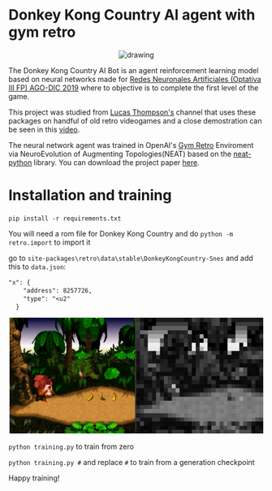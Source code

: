 # Donkey Kong Country AI agent with gym retro

<p align="center"><img src="https://raw.githubusercontent.com/og-brandon/dkc-ai-bot/master/donkeykong.webp" alt="drawing" width="350"/></p>

The Donkey Kong Country AI Bot is an agent reinforcement learning model based on neural networks made for [Redes Neuronales Artificiales (Optativa III FP) AGO-DIC 2019](https://www.fime.uanl.mx/wp-content/uploads/2020/10/Redes-Neuronales-Artificiales-Optativa-III-FP-FIME.pdf) where to objective is to complete the first level of the game.

This project was studied from [Lucas Thompson's](https://twitter.com/lucasrtweeter) channel that uses these packages on handful of old retro videogames and a close demostration can be seen in this [video](https://www.youtube.com/watch?v=X7XqTCiAHio).

The neural network agent was trained in OpenAI's [Gym Retro](https://github.com/openai/retro/) Enviroment via NeuroEvolution of Augmenting Topologies(NEAT) based on the [neat-python](https://github.com/CodeReclaimers/neat-python) library. You can download the project paper [here](https://github.com/og-brandon/dkc-ai-bot/raw/master/neural%20network%20DKC%20paper.pdf).

# Installation and training

`pip install -r requirements.txt`


You will need a rom file for Donkey Kong Country and do `python -m retro.import` to import it

go to `site-packages\retro\data\stable\DonkeyKongCountry-Snes` and add this to `data.json`:
```
"x": {
    "address": 8257726,
    "type": "<u2"
  }
```
 
 <p align="center"><img src="dktraining.PNG" alt="drawing" width="500"/></p>

`python training.py` to train from zero 

`python training.py #` and replace `#` to train from a generation checkpoint

Happy training!

